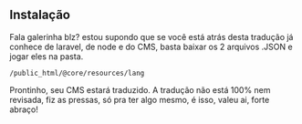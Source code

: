 ## Instalação

Fala galerinha blz? estou supondo que se você está atrás desta tradução já conhece de laravel, de node e do CMS, basta baixar os 2 arquivos .JSON e jogar eles na pasta.

```
/public_html/@core/resources/lang
```

Prontinho, seu CMS estará traduzido. A tradução não está 100% nem revisada, fiz as pressas, só pra ter algo mesmo, é isso, valeu ai, forte abraço!
